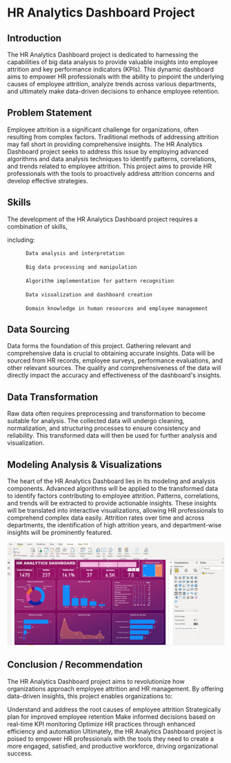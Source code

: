 # HR Analytics Dashboard Project

## Introduction

The HR Analytics Dashboard project is dedicated to harnessing the capabilities of big data analysis to provide valuable insights into employee attrition and key performance indicators (KPIs). This dynamic dashboard aims to empower HR professionals with the ability to pinpoint the underlying causes of employee attrition, analyze trends across various departments, and ultimately make data-driven decisions to enhance employee retention.

## Problem Statement

Employee attrition is a significant challenge for organizations, often resulting from complex factors. Traditional methods of addressing attrition may fall short in providing comprehensive insights. The HR Analytics Dashboard project seeks to address this issue by employing advanced algorithms and data analysis techniques to identify patterns, correlations, and trends related to employee attrition. This project aims to provide HR professionals with the tools to proactively address attrition concerns and develop effective strategies.

## Skills

The development of the HR Analytics Dashboard project requires a combination of skills,

including:

          Data analysis and interpretation

          Big data processing and manipulation

          Algorithm implementation for pattern recognition

          Data visualization and dashboard creation

          Domain knowledge in human resources and employee management

## Data Sourcing

Data forms the foundation of this project. Gathering relevant and comprehensive data is crucial to obtaining accurate insights. Data will be sourced from HR records, employee surveys, performance evaluations, and other relevant sources. The quality and comprehensiveness of the data will directly impact the accuracy and effectiveness of the dashboard's insights.

## Data Transformation

Raw data often requires preprocessing and transformation to become suitable for analysis. The collected data will undergo cleaning, normalization, and structuring processes to ensure consistency and reliability. This transformed data will then be used for further analysis and visualization.

## Modeling Analysis & Visualizations

The heart of the HR Analytics Dashboard lies in its modeling and analysis components. Advanced algorithms will be applied to the transformed data to identify factors contributing to employee attrition. Patterns, correlations, and trends will be extracted to provide actionable insights. These insights will be translated into interactive visualizations, allowing HR professionals to comprehend complex data easily. Attrition rates over time and across departments, the identification of high attrition years, and department-wise insights will be prominently featured.

![](yt.png)

## Conclusion / Recommendation

The HR Analytics Dashboard project aims to revolutionize how organizations approach employee attrition and HR management. By offering data-driven insights, this project enables organizations to:

Understand and address the root causes of employee attrition
Strategically plan for improved employee retention
Make informed decisions based on real-time KPI monitoring
Optimize HR practices through enhanced efficiency and automation
Ultimately, the HR Analytics Dashboard project is poised to empower HR professionals with the tools they need to create a more engaged, satisfied, and productive workforce, driving organizational success.
